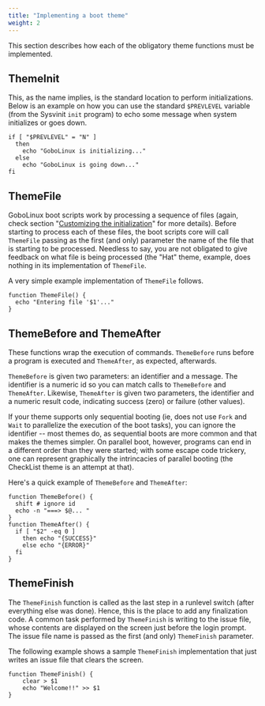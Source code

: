 ```yaml
---
title: "Implementing a boot theme"
weight: 2
---
```


This section describes how each of the obligatory theme functions must be
implemented.

## ThemeInit

This, as the name implies, is the standard location to perform initializations.
Below is an example on how you can use the standard `$PREVLEVEL` variable (from
the Sysvinit `init` program) to echo some message when system initializes or
goes down.

```shell
if [ "$PREVLEVEL" = "N" ]
  then
    echo "GoboLinux is initializing..."
  else
    echo "GoboLinux is going down..."
fi
```

## ThemeFile

GoboLinux boot scripts work by processing a sequence of files (again, check
section
"[Customizing the initialization](Customizing_the_initialization "wikilink")"
for more details). Before starting to process each of these files, the boot
scripts core will call `ThemeFile` passing as the first (and only) parameter the
name of the file that is starting to be processed. Needless to say, you are not
obligated to give feedback on what file is being processed (the "Hat" theme,
example, does nothing in its implementation of `ThemeFile`.

A very simple example implementation of `ThemeFile` follows.

```shell
function ThemeFile() {
  echo "Entering file '$1'..."
}
```

## ThemeBefore and ThemeAfter

These functions wrap the execution of commands. `ThemeBefore` runs before a
program is executed and `ThemeAfter`, as expected, afterwards.

`ThemeBefore` is given two parameters: an identifier and a message. The
identifier is a numeric id so you can match calls to `ThemeBefore` and
`ThemeAfter`. Likewise, `ThemeAfter` is given two parameters, the identifier and
a numeric result code, indicating success (zero) or failure (other values).

If your theme supports only sequential booting (ie, does not use `Fork` and
`Wait` to parallelize the execution of the boot tasks), you can ignore the
identifier -- most themes do, as sequential boots are more common and that makes
the themes simpler. On parallel boot, however, programs can end in a different
order than they were started; with some escape code trickery, one can represent
graphically the intrincacies of parallel booting (the CheckList theme is an
attempt at that).

Here's a quick example of `ThemeBefore` and `ThemeAfter`:

```shell
function ThemeBefore() {
  shift # ignore id
  echo -n "===> $@... "
}
function ThemeAfter() {
  if [ "$2" -eq 0 ]
    then echo "{SUCCESS}"
    else echo "{ERROR}"
  fi
}
```

## ThemeFinish

The `ThemeFinish` function is called as the last step in a runlevel switch
(after everything else was done). Hence, this is the place to add any
finalization code. A common task performed by `ThemeFinish` is writing to the
issue file, whose contents are displayed on the screen just before the login
prompt. The issue file name is passed as the first (and only) `ThemeFinish`
parameter.

The following example shows a sample `ThemeFinish` implementation that just
writes an issue file that clears the screen.

```shell
function ThemeFinish() {
    clear > $1
    echo "Welcome!!" >> $1
}
```
